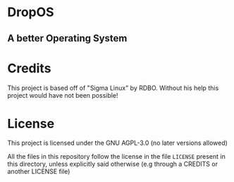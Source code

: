 # DropOS 
## A better Operating System

# Credits
This project is based off of "Sigma Linux" by RDBO.
Without his help this project would have not been possible!

# License
This project is licensed under the GNU AGPL-3.0 (no later versions allowed)

All the files in this repository follow the license in the file `LICENSE` present in this directory, unless explicitly said otherwise (e.g through a CREDITS or another LICENSE file)
